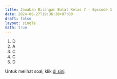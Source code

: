 ```yaml
---
title: Jawaban Bilangan Bulat Kelas 7 - Episode 1
date: 2024-06-27T19:36:38+07:00
draft: false
layout: single
math: true
---
```


1. D
2. A
3. C
4. C
5. D

Untuk melihat soal, klik [di sini](/id/mahad/exercises/bilangan-bulat-eps-1/).
